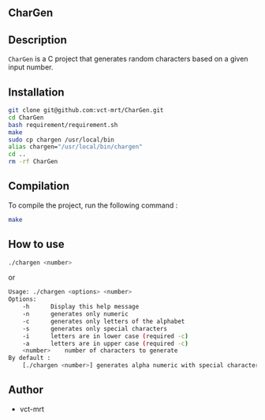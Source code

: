 ## CharGen

## Description
`CharGen` is a C project that generates random characters based on a given input number.

## Installation
```bash
git clone git@github.com:vct-mrt/CharGen.git
cd CharGen
bash requirement/requirement.sh
make
sudo cp chargen /usr/local/bin
alias chargen="/usr/local/bin/chargen"
cd ..
rm -rf CharGen
```


## Compilation
To compile the project, run the following command :
```bash
make
```

## How to use
```bash
./chargen <number>
```
or
```bash
Usage: ./chargen <options> <number>
Options:
	-h		Display this help message
	-n		generates only numeric
	-c		generates only letters of the alphabet
	-s		generates only special characters
	-i		letters are in lower case (required -c)
	-a		letters are in upper case (required -c)
	<number>	number of characters to generate
By default :
	[./chargen <number>] generates alpha numeric with special characters
```

## Author
- vct-mrt
